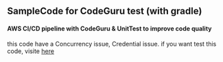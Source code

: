 ## SampleCode for CodeGuru test (with gradle)
#### AWS CI/CD pipeline with CodeGuru & UnitTest to improve code quality

this code have a Concurrency issue, Credential issue.
if you want test this code, visite [here](https://github.com/sykang169/codequality_workshop)
